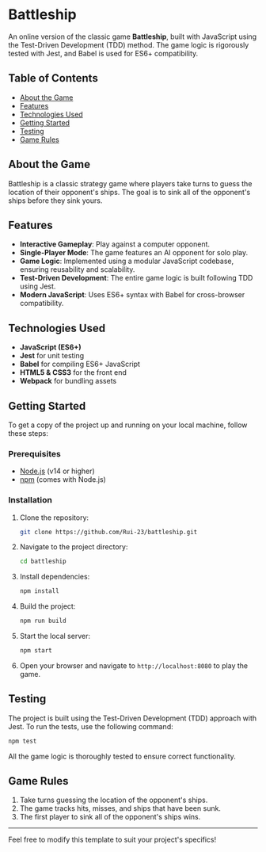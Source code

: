 # Battleship

An online version of the classic game **Battleship**, built with JavaScript using the Test-Driven Development (TDD) method. The game logic is rigorously tested with Jest, and Babel is used for ES6+ compatibility.

## Table of Contents

- [About the Game](#about-the-game)
- [Features](#features)
- [Technologies Used](#technologies-used)
- [Getting Started](#getting-started)
- [Testing](#testing)
- [Game Rules](#game-rules)

## About the Game

Battleship is a classic strategy game where players take turns to guess the location of their opponent's ships. The goal is to sink all of the opponent's ships before they sink yours.

## Features

- **Interactive Gameplay**: Play against a computer opponent.
- **Single-Player Mode**: The game features an AI opponent for solo play.
- **Game Logic**: Implemented using a modular JavaScript codebase, ensuring reusability and scalability.
- **Test-Driven Development**: The entire game logic is built following TDD using Jest.
- **Modern JavaScript**: Uses ES6+ syntax with Babel for cross-browser compatibility.

## Technologies Used

- **JavaScript (ES6+)**
- **Jest** for unit testing
- **Babel** for compiling ES6+ JavaScript
- **HTML5 & CSS3** for the front end
- **Webpack** for bundling assets

## Getting Started

To get a copy of the project up and running on your local machine, follow these steps:

### Prerequisites

- [Node.js](https://nodejs.org/) (v14 or higher)
- [npm](https://www.npmjs.com/) (comes with Node.js)

### Installation

1. Clone the repository:
    ```bash
    git clone https://github.com/Rui-23/battleship.git
    ```

2. Navigate to the project directory:
    ```bash
    cd battleship
    ```

3. Install dependencies:
    ```bash
    npm install
    ```

4. Build the project:
    ```bash
    npm run build
    ```

5. Start the local server:
    ```bash
    npm start
    ```

6. Open your browser and navigate to `http://localhost:8080` to play the game.

## Testing

The project is built using the Test-Driven Development (TDD) approach with Jest. To run the tests, use the following command:

```bash
npm test
```

All the game logic is thoroughly tested to ensure correct functionality.

## Game Rules

1. Take turns guessing the location of the opponent's ships.
2. The game tracks hits, misses, and ships that have been sunk.
3. The first player to sink all of the opponent's ships wins.

---

Feel free to modify this template to suit your project's specifics!